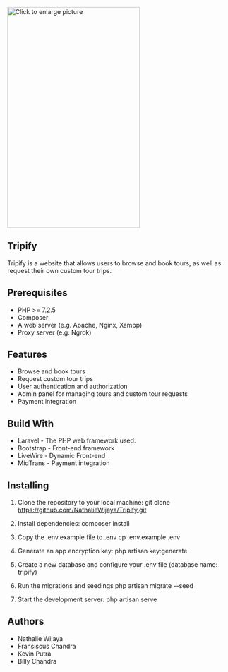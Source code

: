<a href="https://drive.google.com/uc?export=view&id=1GTgW9T8--7DzOtXlz4WVIBx4_yy5mmiO"><img src="https://drive.google.com/uc?export=view&id=1GTgW9T8--7DzOtXlz4WVIBx4_yy5mmiO" style="width: 300px; max-width: 100%; height: 500px" title="Click to enlarge picture" /></a>
## Tripify

Tripify is a website that allows users to browse and book tours, as well as request their own custom tour trips.

## Prerequisites

- PHP >= 7.2.5
- Composer
- A web server (e.g. Apache, Nginx, Xampp) 
- Proxy server (e.g. Ngrok)

## Features

- Browse and book tours
- Request custom tour trips
- User authentication and authorization
- Admin panel for managing tours and custom tour requests
- Payment integration

## Build With
- Laravel - The PHP web framework used.
- Bootstrap - Front-end framework
- LiveWire - Dynamic Front-end
- MidTrans - Payment integration

## Installing
1. Clone the repository to your local machine:
git clone https://github.com/NathalieWijaya/Tripify.git

2. Install dependencies:
composer install

3. Copy the .env.example file to .env
cp .env.example .env

4. Generate an app encryption key:
php artisan key:generate

5. Create a new database and configure your .env file (database name: tripify)

6. Run the migrations and seedings
php artisan migrate --seed

7. Start the development server:
php artisan serve



## Authors

- Nathalie Wijaya
- Fransiscus Chandra
- Kevin Putra
- Billy Chandra



